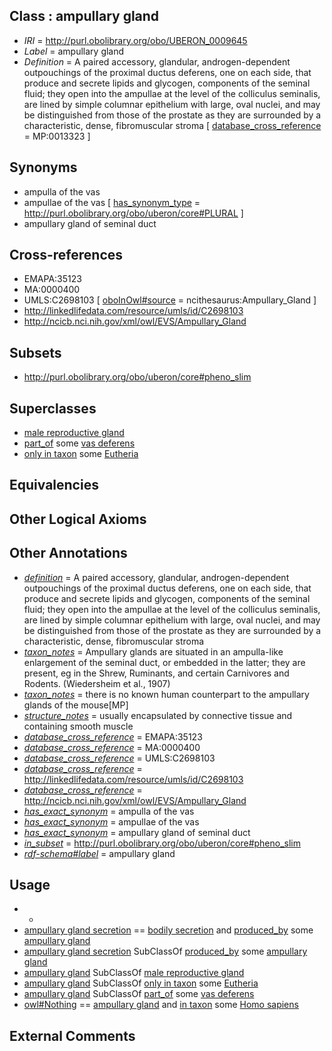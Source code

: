 
## Class : ampullary gland

 * *IRI* = http://purl.obolibrary.org/obo/UBERON_0009645
 * *Label* = ampullary gland
 * *Definition* = A paired accessory, glandular, androgen-dependent outpouchings of the proximal ductus deferens, one on each side, that produce and secrete lipids and glycogen, components of the seminal fluid; they open into the ampullae at the level of the colliculus seminalis, are lined by simple columnar epithelium with large, oval nuclei, and may be distinguished from those of the prostate as they are surrounded by a characteristic, dense, fibromuscular stroma [ [database_cross_reference](../../ef/oboInOwl#hasDbXref.md) = MP:0013323 ]

## Synonyms

 * ampulla of the vas
 * ampullae of the vas [ [has_synonym_type](../../pe/oboInOwl#hasSynonymType.md) = http://purl.obolibrary.org/obo/uberon/core#PLURAL ]
 * ampullary gland of seminal duct

## Cross-references

 * EMAPA:35123
 * MA:0000400
 * UMLS:C2698103 [ [oboInOwl#source](../../ce/oboInOwl#source.md) = ncithesaurus:Ampullary_Gland ]
 * http://linkedlifedata.com/resource/umls/id/C2698103
 * http://ncicb.nci.nih.gov/xml/owl/EVS/Ampullary_Gland

## Subsets

 * http://purl.obolibrary.org/obo/uberon/core#pheno_slim

## Superclasses

 * [male reproductive gland](../../UBERON/99/UBERON_0005399.md)
 * [part_of](../../BFO/50/BFO_0000050.md) some [vas deferens](../../UBERON/00/UBERON_0001000.md)
 * [only in taxon](../../RO/60/RO_0002160.md) some [Eutheria](../../NCBITaxon/47/NCBITaxon_9347.md)

## Equivalencies


## Other Logical Axioms


## Other Annotations

 * *[definition](../../IAO/15/IAO_0000115.md)* = A paired accessory, glandular, androgen-dependent outpouchings of the proximal ductus deferens, one on each side, that produce and secrete lipids and glycogen, components of the seminal fluid; they open into the ampullae at the level of the colliculus seminalis, are lined by simple columnar epithelium with large, oval nuclei, and may be distinguished from those of the prostate as they are surrounded by a characteristic, dense, fibromuscular stroma
 * *[taxon_notes](../../UBPROP/08/UBPROP_0000008.md)* = Ampullary glands are situated in an ampulla-like enlargement of the seminal duct, or embedded in the latter; they are present, eg in the Shrew, Ruminants, and certain Carnivores and Rodents. (Wiedersheim et al., 1907)
 * *[taxon_notes](../../UBPROP/08/UBPROP_0000008.md)* = there is no known human counterpart to the ampullary glands of the mouse[MP]
 * *[structure_notes](../../UBPROP/10/UBPROP_0000010.md)* = usually encapsulated by connective tissue and containing smooth muscle
 * *[database_cross_reference](../../ef/oboInOwl#hasDbXref.md)* = EMAPA:35123
 * *[database_cross_reference](../../ef/oboInOwl#hasDbXref.md)* = MA:0000400
 * *[database_cross_reference](../../ef/oboInOwl#hasDbXref.md)* = UMLS:C2698103
 * *[database_cross_reference](../../ef/oboInOwl#hasDbXref.md)* = http://linkedlifedata.com/resource/umls/id/C2698103
 * *[database_cross_reference](../../ef/oboInOwl#hasDbXref.md)* = http://ncicb.nci.nih.gov/xml/owl/EVS/Ampullary_Gland
 * *[has_exact_synonym](../../ym/oboInOwl#hasExactSynonym.md)* = ampulla of the vas
 * *[has_exact_synonym](../../ym/oboInOwl#hasExactSynonym.md)* = ampullae of the vas
 * *[has_exact_synonym](../../ym/oboInOwl#hasExactSynonym.md)* = ampullary gland of seminal duct
 * *[in_subset](../../et/oboInOwl#inSubset.md)* = http://purl.obolibrary.org/obo/uberon/core#pheno_slim
 * *[rdf-schema#label](../../el/rdf-schema#label.md)* = ampullary gland

## Usage

 * -
 * [ampullary gland secretion](../../UBERON/48/UBERON_0018148.md) == [bodily secretion](../../UBERON/56/UBERON_0000456.md) and [produced_by](../../RO/01/RO_0003001.md) some [ampullary gland](../../UBERON/45/UBERON_0009645.md)
 * [ampullary gland secretion](../../UBERON/48/UBERON_0018148.md) SubClassOf [produced_by](../../RO/01/RO_0003001.md) some [ampullary gland](../../UBERON/45/UBERON_0009645.md)
 * [ampullary gland](../../UBERON/45/UBERON_0009645.md) SubClassOf [male reproductive gland](../../UBERON/99/UBERON_0005399.md)
 * [ampullary gland](../../UBERON/45/UBERON_0009645.md) SubClassOf [only in taxon](../../RO/60/RO_0002160.md) some [Eutheria](../../NCBITaxon/47/NCBITaxon_9347.md)
 * [ampullary gland](../../UBERON/45/UBERON_0009645.md) SubClassOf [part_of](../../BFO/50/BFO_0000050.md) some [vas deferens](../../UBERON/00/UBERON_0001000.md)
 * [owl#Nothing](../../ng/owl#Nothing.md) == [ampullary gland](../../UBERON/45/UBERON_0009645.md) and [in taxon](../../RO/62/RO_0002162.md) some [Homo sapiens](../../NCBITaxon/06/NCBITaxon_9606.md)

## External Comments

